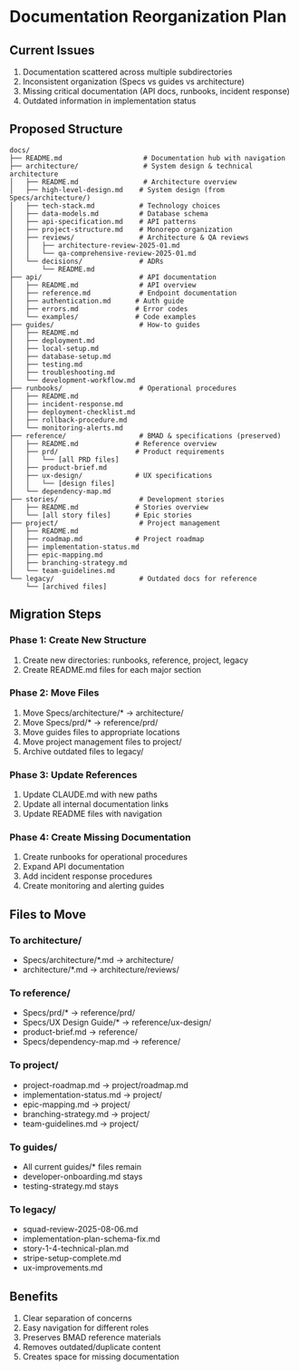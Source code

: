 # Documentation Reorganization Plan

## Current Issues
1. Documentation scattered across multiple subdirectories
2. Inconsistent organization (Specs vs guides vs architecture)
3. Missing critical documentation (API docs, runbooks, incident response)
4. Outdated information in implementation status

## Proposed Structure

```
docs/
├── README.md                    # Documentation hub with navigation
├── architecture/                # System design & technical architecture
│   ├── README.md                # Architecture overview
│   ├── high-level-design.md    # System design (from Specs/architecture/)
│   ├── tech-stack.md           # Technology choices
│   ├── data-models.md          # Database schema
│   ├── api-specification.md    # API patterns
│   ├── project-structure.md    # Monorepo organization
│   ├── reviews/                # Architecture & QA reviews
│   │   ├── architecture-review-2025-01.md
│   │   └── qa-comprehensive-review-2025-01.md
│   └── decisions/              # ADRs
│       └── README.md
├── api/                        # API documentation
│   ├── README.md               # API overview
│   ├── reference.md            # Endpoint documentation
│   ├── authentication.md      # Auth guide
│   ├── errors.md              # Error codes
│   └── examples/              # Code examples
├── guides/                     # How-to guides
│   ├── README.md
│   ├── deployment.md
│   ├── local-setup.md
│   ├── database-setup.md
│   ├── testing.md
│   ├── troubleshooting.md
│   └── development-workflow.md
├── runbooks/                   # Operational procedures
│   ├── README.md
│   ├── incident-response.md
│   ├── deployment-checklist.md
│   ├── rollback-procedure.md
│   └── monitoring-alerts.md
├── reference/                  # BMAD & specifications (preserved)
│   ├── README.md              # Reference overview
│   ├── prd/                   # Product requirements
│   │   └── [all PRD files]
│   ├── product-brief.md
│   ├── ux-design/             # UX specifications
│   │   └── [design files]
│   └── dependency-map.md
├── stories/                    # Development stories
│   ├── README.md              # Stories overview
│   └── [all story files]      # Epic stories
├── project/                    # Project management
│   ├── README.md
│   ├── roadmap.md             # Project roadmap
│   ├── implementation-status.md
│   ├── epic-mapping.md
│   ├── branching-strategy.md
│   └── team-guidelines.md
└── legacy/                     # Outdated docs for reference
    └── [archived files]
```

## Migration Steps

### Phase 1: Create New Structure
1. Create new directories: runbooks, reference, project, legacy
2. Create README.md files for each major section

### Phase 2: Move Files
1. Move Specs/architecture/* → architecture/
2. Move Specs/prd/* → reference/prd/
3. Move guides files to appropriate locations
4. Move project management files to project/
5. Archive outdated files to legacy/

### Phase 3: Update References
1. Update CLAUDE.md with new paths
2. Update all internal documentation links
3. Update README files with navigation

### Phase 4: Create Missing Documentation
1. Create runbooks for operational procedures
2. Expand API documentation
3. Add incident response procedures
4. Create monitoring and alerting guides

## Files to Move

### To architecture/
- Specs/architecture/*.md → architecture/
- architecture/*.md → architecture/reviews/

### To reference/
- Specs/prd/* → reference/prd/
- Specs/UX Design Guide/* → reference/ux-design/
- product-brief.md → reference/
- Specs/dependency-map.md → reference/

### To project/
- project-roadmap.md → project/roadmap.md
- implementation-status.md → project/
- epic-mapping.md → project/
- branching-strategy.md → project/
- team-guidelines.md → project/

### To guides/
- All current guides/* files remain
- developer-onboarding.md stays
- testing-strategy.md stays

### To legacy/
- squad-review-2025-08-06.md
- implementation-plan-schema-fix.md
- story-1-4-technical-plan.md
- stripe-setup-complete.md
- ux-improvements.md

## Benefits
1. Clear separation of concerns
2. Easy navigation for different roles
3. Preserves BMAD reference materials
4. Removes outdated/duplicate content
5. Creates space for missing documentation